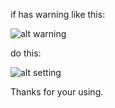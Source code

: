 if has warning like this:


![alt warning](http://inspiredterminal.com/pic/mi1.png)


do this:


![alt setting](http://inspiredterminal.com/pic/mi2.png)

Thanks for your using.
